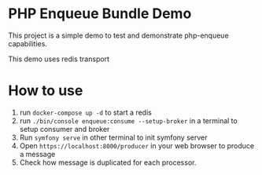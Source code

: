 # PHP Enqueue Bundle Demo

This project is a simple demo to test and demonstrate php-enqueue capabilities.

This demo uses redis transport

# How to use
1. run `docker-compose up -d` to start a redis
2. run `./bin/console enqueue:consume --setup-broker` in a terminal to setup consumer and broker
3. Run `symfony serve` in other terminal to init symfony server
4. Open `https://localhost:8000/producer` in your web browser to produce a message
5. Check how message is duplicated for each processor.